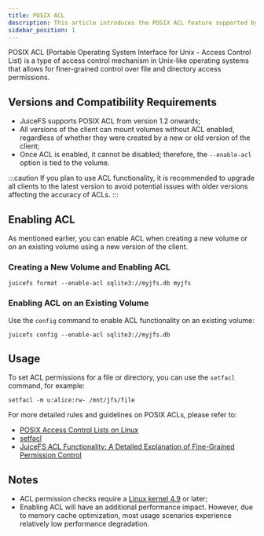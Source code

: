 ```yaml
---
title: POSIX ACL
description: This article introduces the POSIX ACL feature supported by JuiceFS and how to enable and use ACL permissions.
sidebar_position: 1
---
```


POSIX ACL (Portable Operating System Interface for Unix - Access Control List) is a type of access control mechanism in Unix-like operating systems that allows for finer-grained control over file and directory access permissions.

## Versions and Compatibility Requirements

* JuiceFS supports POSIX ACL from version 1.2 onwards;
* All versions of the client can mount volumes without ACL enabled, regardless of whether they were created by a new or old version of the client;
* Once ACL is enabled, it cannot be disabled; therefore, the `--enable-acl` option is tied to the volume.

:::caution
If you plan to use ACL functionality, it is recommended to upgrade all clients to the latest version to avoid potential issues with older versions affecting the accuracy of ACLs.
:::

## Enabling ACL

As mentioned earlier, you can enable ACL when creating a new volume or on an existing volume using a new version of the client.

### Creating a New Volume and Enabling ACL

```shell
juicefs format --enable-acl sqlite3://myjfs.db myjfs
```

### Enabling ACL on an Existing Volume

Use the `config` command to enable ACL functionality on an existing volume:

```
juicefs config --enable-acl sqlite3://myjfs.db
```

## Usage

To set ACL permissions for a file or directory, you can use the `setfacl` command, for example:

```
setfacl -m u:alice:rw- /mnt/jfs/file
```

For more detailed rules and guidelines on POSIX ACLs, please refer to:

* [POSIX Access Control Lists on Linux](https://www.usenix.org/legacy/publications/library/proceedings/usenix03/tech/freenix03/full_papers/gruenbacher/gruenbacher_html/main.html)
* [setfacl](https://linux.die.net/man/1/setfacl)
* [JuiceFS ACL Functionality: A Detailed Explanation of Fine-Grained Permission Control](https://juicefs.com/en/blog/release-notes/juicefs-12-beta-1)

## Notes

* ACL permission checks require a [Linux kernel 4.9](https://lkml.iu.edu/hypermail/linux/kernel/1610.0/01531.html) or later;
* Enabling ACL will have an additional performance impact. However, due to memory cache optimization, most usage scenarios experience relatively low performance degradation.
